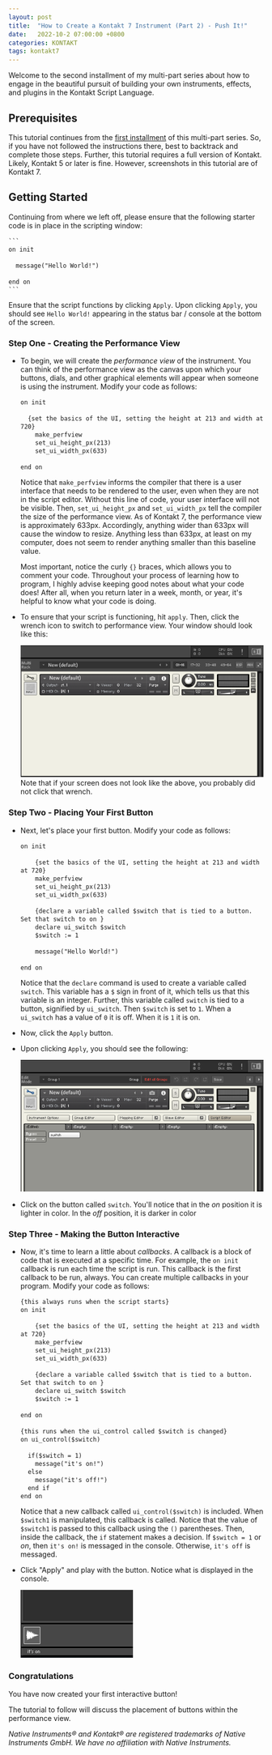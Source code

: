 ```yaml
---
layout: post
title:  "How to Create a Kontakt 7 Instrument (Part 2) - Push It!"
date:   2022-10-2 07:00:00 +0800
categories: KONTAKT
tags: kontakt7
---
```


Welcome to the second installment of my multi-part series about how to engage in the beautiful pursuit of building your own instruments, effects, and plugins in the Kontakt Script Language.

## Prerequisites

This tutorial continues from the [first installment](https://gelvinwhite.com/kontakt/2022/09/30/how-to-create-a-kontakt-7-instrument/) of this multi-part series. So, if you have not followed the instructions there, best to backtrack and complete those steps. Further, this tutorial requires a full version of Kontakt. Likely, Kontakt 5 or later is fine. However, screenshots in this tutorial are of Kontakt 7.

## Getting Started

Continuing from where we left off, please ensure that the following starter code is in place in the scripting window:

    ```
    on init

      message("Hello World!")

    end on
    ```

Ensure that the script functions by clicking `Apply`. Upon clicking `Apply`, you should see `Hello World!` appearing in the status bar / console at the bottom of the screen.

### Step One - Creating the Performance View

  * To begin, we will create the *performance view* of the instrument. You can think of the performance view as the canvas upon which your buttons, dials, and other graphical elements will appear when someone is using the instrument. Modify your code as follows:

    ```
    on init

      {set the basics of the UI, setting the height at 213 and width at 720}
    	make_perfview
    	set_ui_height_px(213)
    	set_ui_width_px(633)

    end on
    ```
    Notice that `make_perfview` informs the compiler that there is a user interface that needs to be rendered to the user, even when they are not in the script editor. Without this line of code, your user interface will not be visible. Then, `set_ui_height_px` and `set_ui_width_px` tell the compiler the size of the performance view. As of Kontakt 7, the performance view is approximately 633px. Accordingly, anything wider than 633px will cause the window to resize. Anything less than 633px, at least on my computer, does not seem to render anything smaller than this baseline value.

    Most important, notice the curly `{}` braces, which allows you to comment your code. Throughout your process of learning how to program, I highly advise keeping good notes about what your code does! After all, when you return later in a week, month, or year, it's helpful to know what your code is doing.

  * To ensure that your script is functioning, hit `apply`. Then, click the wrench icon to switch to performance view. Your window should look like this:

    ![kontakt wrench](/assets/2022-10-02-how-to-create-a-kontakt-7-instrument-part-2/001.png "kontakt wrench")
    Note that if your screen does not look like the above, you probably did not click that wrench.

### Step Two - Placing Your First Button

  * Next, let's place your first button. Modify your code as follows:

    ```
    on init

    	{set the basics of the UI, setting the height at 213 and width at 720}
    	make_perfview
    	set_ui_height_px(213)
    	set_ui_width_px(633)

    	{declare a variable called $switch that is tied to a button. Set that switch to on }
    	declare ui_switch $switch
    	$switch := 1

    	message("Hello World!")

    end on
    ```
    Notice that the `declare` command is used to create a variable called `switch`. This variable has a `$` sign in front of it, which tells us that this variable is an integer. Further, this variable called `switch` is tied to a button, signified by `ui_switch`. Then `$switch` is set to `1`. When a `ui_switch` has a value of `0` it is off. When it is `1` it is on.

  * Now, click the `Apply` button.

  * Upon clicking `Apply`, you should see the following:

    ![kontakt switch](/assets/2022-10-02-how-to-create-a-kontakt-7-instrument-part-2/002.png "kontakt switch")

  * Click on the button called `switch`. You'll notice that in the *on* position it is lighter in color. In the *off* position, it is darker in color

### Step Three - Making the Button Interactive

  * Now, it's time to learn a little about *callbacks*. A callback is a block of code that is executed at a specific time. For example, the `on init` callback is run each time the script is run. This callback is the first callback to be run, always. You can create multiple callbacks in your program. Modify your code as follows:

    ```
    {this always runs when the script starts}
    on init

    	{set the basics of the UI, setting the height at 213 and width at 720}
    	make_perfview
    	set_ui_height_px(213)
    	set_ui_width_px(633)

    	{declare a variable called $switch that is tied to a button. Set that switch to on }
    	declare ui_switch $switch
    	$switch := 1

    end on

    {this runs when the ui_control called $switch is changed}
    on ui_control($switch)

      if($switch = 1)
        message("it's on!")
      else
        message("it's off!")
      end if
    end on
    ```
    Notice that a new callback called `ui_control($switch)` is included. When `$switch1` is manipulated, this callback is called. Notice that the value of `$switch1` is passed to this callback using the `()` parentheses. Then, inside the callback, the `if` statement makes a decision. If `$switch = 1` or *on*, then `it's on!` is messaged in the console. Otherwise, `it's off` is messaged.

  * Click "Apply" and play with the button. Notice what is displayed in the console.

    ![kontakt console](/assets/2022-10-02-how-to-create-a-kontakt-7-instrument-part-2/003.png "kontakt console")

### Congratulations

You have now created your first interactive button!

The tutorial to follow will discuss the placement of buttons within the performance view.

*Native Instruments®️ and Kontakt®️ are registered trademarks of Native Instruments GmbH. We have no affiliation with Native Instruments.*
